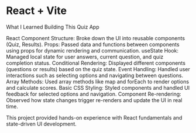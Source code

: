 # React + Vite

What I Learned Building This Quiz App

React Component Structure: Broke down the UI into reusable components (Quiz, Results).
Props: Passed data and functions between components using props for dynamic rendering and communication.
useState Hook: Managed local state for user answers, current question, and quiz completion status.
Conditional Rendering: Displayed different components (questions or results) based on the quiz state.
Event Handling: Handled user interactions such as selecting options and navigating between questions.
Array Methods: Used array methods like map and forEach to render options and calculate scores.
Basic CSS Styling: Styled components and handled UI feedback for selected options and navigation.
Component Re-rendering: Observed how state changes trigger re-renders and update the UI in real time.

This project provided hands-on experience with React fundamentals and state-driven UI development.
